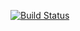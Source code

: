 [![Build Status](https://travis-ci.org/nicosmaris/flink-piepeline.svg?branch=master)](https://travis-ci.org/nicosmaris/flink-pipeline)
